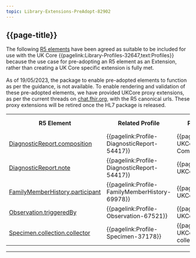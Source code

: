 ```yaml
---
topic: Library-Extensions-PreAdopt-82902
---
```

## {{page-title}}

The following [R5 elements](https://hl7.org/fhir/versions.html#extensions) have been agreed as suitable to be included for use with the UK Core {{pagelink:Library-Profiles-32647,text:Profiles}} because the use case for pre-adopting an R5 element as an Extension, rather than creating a UK Core specific extension is fully met.
<br><br>
As of 19/05/2023, the package to enable pre-adopted elements to function as per the guidance, is not available. To enable rendering and validation of these pre-adopted elements, we have provided UKCore proxy extensions, as per the current threads on [chat.fhir.org](https://chat.fhir.org/#narrow/stream/179166-implementers/topic/R5.20Extensions.20for.20R4.3F), with the R5 canonical urls. These proxy extensions will be retired once the HL7 package is released.

<table class="assets">
<tr>
<th>R5 Element</th>
<th>Related Profile</th>
<th>Proxy Extension</th>
<th>Modifier Extension</th>
</tr>
<tr>
<td><a href="https://hl7.org/fhir/R5/diagnosticreport-definitions.html#DiagnosticReport.composition">DiagnosticReport.composition</a></td>
<td>{{pagelink:Profile-DiagnosticReport-54417}}</td>
<td>{{pagelink:Extension-UKCore-CompositionReference}}</td>
<td>NO</td>
</tr>
<tr>
<td><a href="https://hl7.org/fhir/R5/diagnosticreport-definitions.html#DiagnosticReport.note">DiagnosticReport.note</a></td>
<td>{{pagelink:Profile-DiagnosticReport-54417}}</td>
<td>{{pagelink:Extension-UKCore-Note}}</td>
<td>NO</td>
</tr>
<tr>
<td><a href="https://hl7.org/fhir/R5/familymemberhistory-definitions.html#FamilyMemberHistory.participant">FamilyMemberHistory.participant</a></td>
<td>{{pagelink:Profile-FamilyMemberHistory-69978}}</td>
<td>{{pagelink:Extension-UKCore-Participant}}</td>
<td>NO</td>
</tr>
<tr>
<td><a href="https://hl7.org/fhir/R5/observation-definitions.html#Observation.triggeredBy">Observation.triggeredBy</a></td>
<td>{{pagelink:Profile-Observation-67521}}</td>
<td>{{pagelink:Extension-UKCore-TriggeredBy}}</td>
<td>NO</td>
</tr>
<tr>
<td><a href="https://hl7.org/fhir/R5/specimen-definitions.html#Specimen.collection.collector">Specimen.collection.collector</a></td>
<td>{{pagelink:Profile-Specimen-37178}}</td>
<td>{{pagelink:Extension-UKCore-collectionCollector}}</td>
<td>NO</td>
</tr>

</table>

---
